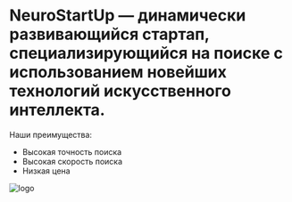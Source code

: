 # NeuroStartUp  — динамически развивающийся стартап, специализирующийся на поиске с использованием новейших технологий искусственного интеллекта.

Наши преимущества:
* Высокая точность поиска
* Высокая скорость поиска
* Низкая цена

![logo](https://raw.githubusercontent.com/netology-ds-team/git-homeworks/main/1_self/logo.png)